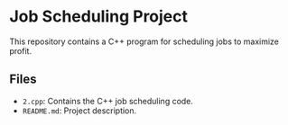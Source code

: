# Job Scheduling Project
This repository contains a C++ program for scheduling jobs to maximize profit.

## Files
- `2.cpp`: Contains the C++ job scheduling code.
- `README.md`: Project description.
